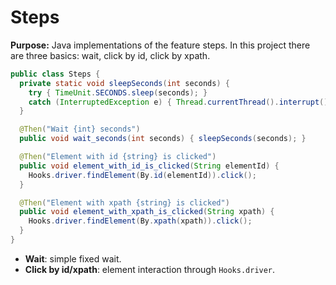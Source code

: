 # Steps

**Purpose:** Java implementations of the feature steps. In this project there are three basics: wait, click by id, click by xpath.

```java
public class Steps {
  private static void sleepSeconds(int seconds) {
    try { TimeUnit.SECONDS.sleep(seconds); }
    catch (InterruptedException e) { Thread.currentThread().interrupt(); }
  }

  @Then("Wait {int} seconds")
  public void wait_seconds(int seconds) { sleepSeconds(seconds); }

  @Then("Element with id {string} is clicked")
  public void element_with_id_is_clicked(String elementId) {
    Hooks.driver.findElement(By.id(elementId)).click();
  }

  @Then("Element with xpath {string} is clicked")
  public void element_with_xpath_is_clicked(String xpath) {
    Hooks.driver.findElement(By.xpath(xpath)).click();
  }
}
```

* **Wait**: simple fixed wait.
* **Click by id/xpath**: element interaction through `Hooks.driver`.
